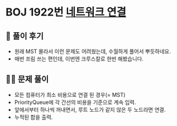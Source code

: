 # BOJ 1922번 [네트워크 연결](noj.am/1922)

## 🌈 풀이 후기
- 원래 MST 몰라서 이런 문제도 어려웠는데, 수월하게 풀어서 뿌듯하네요.
- 매번 프림 쓰는 편인데, 이번엔 크루스칼로 한번 해봤습니다.
## 👩‍🏫 문제 풀이
- 모든 컴퓨터가 최소 비용으로 연결 된 경우(= MST)
- PriorityQueue에 각 간선의 비용을 기준으로 계속 입력.
- 앞에서부터 하나씩 꺼내면서, 루트 노드가 같지 않은 두 노드라면 연결.
- 누적된 합을 출력.